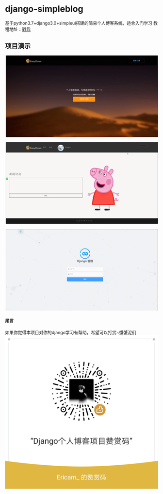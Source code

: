 # django-simpleblog
基于python3.7+django3.0+simpleui搭建的简易个人博客系统，适合入门学习
教程地址：[戳我](https://blog.csdn.net/xjm850552586/article/details/82845285)

## 项目演示

![](https://github.com/850552586/django-simpleblog/blob/master/image-show/1580840549926.gif?raw=true)

![](https://github.com/850552586/django-simpleblog/blob/master/image-show/1580840557524.gif?raw=true)

![](https://github.com/850552586/django-simpleblog/blob/master/image-show/1580840561277.gif?raw=true)



#### 尾言

如果你觉得本项目对你的django学习有帮助，希望可以打赏~蟹蟹泥们
![](https://github.com/850552586/django-simpleblog/blob/master/image-show/TIM%E5%9B%BE%E7%89%8720200205174526.png?raw=true)

